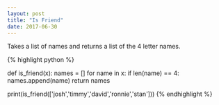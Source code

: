 ```yaml
---
layout: post
title: "Is Friend"
date: 2017-06-30
---
```

Takes a list of names and returns a list of the 4 letter names.

{% highlight python %}


def is_friend(x):
   names = []
   for name in x:
      if len(name) == 4:
       names.append(name)
   return names

print(is_friend(['josh','timmy','david','ronnie','stan']))
{% endhighlight %}
